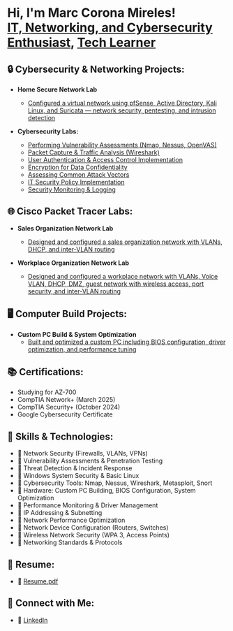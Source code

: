 <h1>Hi, I'm Marc Corona Mireles! <br/><a href="https://github.com/perseusmytho">IT, Networking, and Cybersecurity Enthusiast</a>, <a href="https://www.linkedin.com/in/marc-corona-mireles"> <a href="https://YOUR_WEBSITE_OR_PROJECT">Tech Learner</a></h1>

<h2>🔒 Cybersecurity & Networking Projects:</h2>

- <b>Home Secure Network Lab</b>
  - [Configured a virtual network using pfSense, Active Directory, Kali Linux, and Suricata — network security, pentesting, and intrusion detection](https://github.com/perseusmytho/home-security-lab)

- <b>Cybersecurity Labs:</b>
  - [Performing Vulnerability Assessments (Nmap, Nessus, OpenVAS)](https://github.com/perseusmytho/vulnerability-assessment-lab)
  - [Packet Capture & Traffic Analysis (Wireshark)](https://github.com/perseusmytho/packet-capture-traffic-analysis)
  - [User Authentication & Access Control Implementation](https://github.com/perseusmytho/user-authentication-access-control)
  - [Encryption for Data Confidentiality](https://github.com/perseusmytho/encryption-data-confidentiality)
  - [Assessing Common Attack Vectors](https://github.com/perseusmytho/assessing-attack-vectors)
  - [IT Security Policy Implementation](https://github.com/perseusmytho/security-policy-implementation)
  - [Security Monitoring & Logging](https://github.com/perseusmytho/security-monitoring-logging)

<h2>🌐 Cisco Packet Tracer Labs:</h2>

- <b>Sales Organization Network Lab</b>
  - [Designed and configured a sales organization network with VLANs, DHCP, and inter-VLAN routing](https://github.com/perseusmytho/sales-org-network-lab)

- <b>Workplace Organization Network Lab</b>
  - [Designed and configured a workplace network with VLANs, Voice VLAN, DHCP, DMZ, guest network with wireless access, port security, and inter-VLAN routing](https://github.com/perseusmytho/workplace-org-network-lab)

<h2>🖥️ Computer Build Projects:</h2>

- <b>Custom PC Build & System Optimization</b>
  - [Built and optimized a custom PC including BIOS configuration, driver optimization, and performance tuning](https://github.com/perseusmytho/custom-pc-build-optimization)

<h2>📚 Certifications:</h2>

- Studying for AZ-700
- CompTIA Network+ (March 2025)
- CompTIA Security+ (October 2024)
- Google Cybersecurity Certificate

<h2> 🎯 Skills & Technologies:</h2>

- 🔹 Network Security (Firewalls, VLANs, VPNs)
- 🔹 Vulnerability Assessments & Penetration Testing
- 🔹 Threat Detection & Incident Response
- 🔹 Windows System Security & Basic Linux
- 🔹 Cybersecurity Tools: Nmap, Nessus, Wireshark, Metasploit, Snort
- 🔹 Hardware: Custom PC Building, BIOS Configuration, System Optimization
- 🔹 Performance Monitoring & Driver Management
- 🔹 IP Addressing & Subnetting
- 🔹 Network Performance Optimization
- 🔹 Network Device Configuration (Routers, Switches)
- 🔹 Wireless Network Security (WPA 3, Access Points)
- 🔹 Networking Standards & Protocols 

<h2>📄 Resume:</h2>

- 📜 [Resume.pdf](https://github.com/user-attachments/files/19764340/Resume.pdf)

<h2> 🤝 Connect with Me:</h2>

- 💼 [LinkedIn](https://www.linkedin.com/in/marc-corona-mireles)
